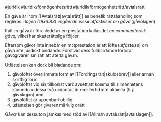 #juridik #juridik/förmögenhetsrätt #juridik/förmögenhetsrätt/avtalsrätt 

En gåva är inom [[Avtalsrätt|avtalsrätt]] en benefik rättshandling som regleras i *lagen (1936:83) angående vissa utfästelser om gåva* (gåvolagen).

Ifall en gåva är föranledd av en prestation kallas det en *remuneratorisk gåva*, vilket har skatterättsliga följder.

Eftersom gåvor inte innebär en motprestation är ett löfte (*utfästelse*) om gåva inte juridiskt bindande. Först vid dess fullbordande förlorar gåvogivaren sin rätt att återta gåvan.

Utfästelsen kan dock bli bindande om:
1. gåvolöftet överlämnats form av [[Fordringsrätt|skuldebrev]] eller annan skriftlig form
2. gåvolöftet vid sin tillkomst varit avsett att komma till allmänhetens kännedom
dessa två undantag är emellertid inte aktuella (5 § gåvolagen) om:
1. gåvolöftet är uppenbart obilligt
2. utfästelsen gör givaren märklig orätt

Gåvor kan dessutom jämkas med stöd av [[Allmän avtalsrätt|avtalslagen]].